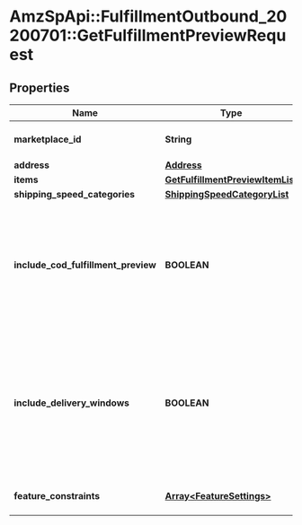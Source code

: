 # AmzSpApi::FulfillmentOutbound_20200701::GetFulfillmentPreviewRequest

## Properties
Name | Type | Description | Notes
------------ | ------------- | ------------- | -------------
**marketplace_id** | **String** | The marketplace the fulfillment order is placed against. | [optional] 
**address** | [**Address**](Address.md) |  | 
**items** | [**GetFulfillmentPreviewItemList**](GetFulfillmentPreviewItemList.md) |  | 
**shipping_speed_categories** | [**ShippingSpeedCategoryList**](ShippingSpeedCategoryList.md) |  | [optional] 
**include_cod_fulfillment_preview** | **BOOLEAN** | Specifies whether to return fulfillment order previews that are for COD (Cash On Delivery).  Possible values:  * true - Returns all fulfillment order previews (both for COD and not for COD). * false - Returns only fulfillment order previews that are not for COD. | [optional] 
**include_delivery_windows** | **BOOLEAN** | Specifies whether to return the ScheduledDeliveryInfo response object, which contains the available delivery windows for a Scheduled Delivery. The ScheduledDeliveryInfo response object can only be returned for fulfillment order previews with ShippingSpeedCategories &#x3D; ScheduledDelivery. | [optional] 
**feature_constraints** | [**Array&lt;FeatureSettings&gt;**](FeatureSettings.md) | A list of features and their fulfillment policies to apply to the order. | [optional] 

